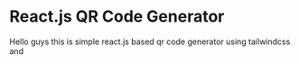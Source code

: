 # React.js QR Code Generator

Hello guys this is simple react.js based qr code generator using tailwindcss and


